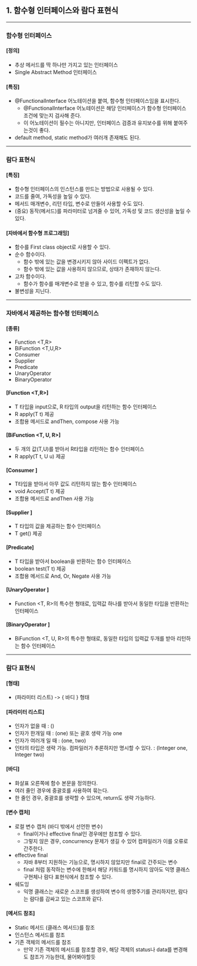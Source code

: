 
## 1. 함수형 인터페이스와 람다 표현식

---

### 함수형 인터페이스

#### [정의]
- 추상 메서드를 딱 하나만 가지고 있는 인터페이스
- Single Abstract Method 인터페이스
  
#### [특징]
- @FunctionalInterface 어노테이션을 붙여, 함수형 인터페이스임을 표시한다.
  - @FunctionalInterface 어노테이션은 해당 인터페이스가 함수형 인터페이스 조건에 맞는지 검사해 준다.
  - 이 어노테이션이 필수는 아니지만, 인터페이스 검증과 유지보수를 위해 붙여주는것이 좋다.
- default method, static method가 여러개 존재해도 된다.

---

### 람다 표현식

#### [특징]
- 함수형 인터페이스의 인스턴스를 만드는 방법으로 사용될 수 있다.
- 코드를 줄여, 가독성을 높일 수 있다.
- 메서드 매개변수, 리턴 타입, 변수로 만들어 사용할 수도 있다.
- (중요) 동작(메서드)를 파라미터로 넘겨줄 수 있어, 가독성 및 코드 생산성을 높일 수 있다.

#### [자바에서 함수형 프로그래밍]

- 함수를 First class object로 사용할 수 있다.
- 순수 함수이다.
  - 함수 밖에 있는 값을 변경시키지 않아 사이드 이펙트가 없다.
  - 함수 밖에 있는 값을 사용하지 않으므로, 상태가 존재하지 않는다. 
- 고차 함수이다.
  - 함수가 함수를 매개변수로 받을 수 있고, 함수를 리턴할 수도 있다.
- 불변성을 지닌다.

---

### 자바에서 제공하는 함수형 인터페이스

#### [종류]

- Function <T,R>
- BiFunction <T,U,R>
- Consumer <T>
- Supplier <T>
- Predicate <T>
- UnaryOperator <T>
- BinaryOperator <T>

#### [Function <T,R>]

- T 타입을 input으로, R 타입의 output을 리턴하는 함수 인터페이스
- R apply(T t) 제공
- 조합용 메서드로 andThen, compose 사용 가능

#### [BiFunction <T, U, R>]

- 두 개의 값(T,U)를 받아서 R타입을 리턴하는 함수 인터페이스
- R apply(T t, U u) 제공

#### [Consumer <T>]

- T타입을 받아서 아무 값도 리턴하지 않는 함수 인터페이스
- void Accept(T t) 제공
- 조합용 메서드로 andThen 사용 가능

#### [Supplier <T>]

- T 타입의 값을 제공하는 함수 인터페이스
- T get() 제공

#### [Predicate<T>]

- T 타입을 받아서 boolean을 반환하는 함수 인터페이스
- boolean test(T t) 제공
- 조합용 메서드로 And, Or, Negate 사용 가능

#### [UnaryOperator <T>]

- Function <T, R>의 특수한 형태로, 입력값 하나를 받아서 동일한 타입을 반환하는 인터페이스

#### [BinaryOperator <T>]

- BiFunction <T, U, R>의 특수한 형태로, 동일한 타입의 입력값 두개를 받아 리턴하는 함수 인터페이스

---

### 람다 표현식

#### [형태]

- (파라미터 리스트) -> { 바디 } 형태

#### [파라미터 리스트]

- 인자가 없을 때 : ()
- 인자가 한개일 때 : (one) 또는 괄호 생략 가능 one
- 인자가 여러개 일 때 : (one, two)
- 인타의 타입은 생략 가능. 컴파일러가 추론하지만 명시할 수 있다. : (Integer one, Integer two)

#### [바디]

- 화살표 오른쪽에 함수 본문을 정의한다.
- 여러 줄인 경우에 중괄호를 사용하여 묶는다.
- 한 줄인 경우, 중괄호를 생략할 수 있으며, return도 생략 가능하다.

#### [변수 캡처]

- 로컬 변수 캡처 (바디 밖에서 선언한 변수)
  - final이거나 effective final인 경우에만 참조할 수 있다.
  - 그렇지 않은 경우, concurrency 문제가 생길 수 있어 컴파일러가 이를 오류로 간주한다.
- effective final
  - 자바 8부터 지원하는 기능으로, 명시하지 않았지만 final로 간주되는 변수
  - final 처럼 동작하는 변수에 한해서 해당 키워드를 명시하지 않아도 익명 클래스 구현체나 람다 표현식에서 참조할 수 있다.
- 쉐도잉
  - 익명 클래스는 새로운 스코프를 생성하여 변수의 생명주기를 관리하지만, 람다는 람다를 감싸고 있는 스코프와 같다.

#### [메서드 참조]
- Static 메서드 (클래스 메서드)를 참조
- 인스턴스 메서드를 참조
- 기존 객체의 메서드를 참조
  - 만약 기존 객체의 메서드를 참조할 경우, 해당 객체의 status나 data를 변경해도 참조가 가능한데, 물어봐야할듯
